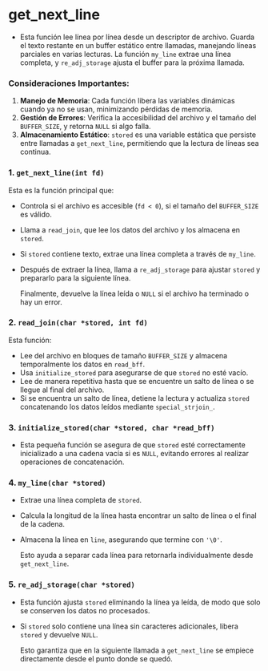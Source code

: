 # get_next_line
- Esta función lee línea por línea desde un descriptor de archivo. Guarda el texto restante en un buffer estático entre llamadas, manejando líneas parciales en varias lecturas. La función `my_line` extrae una línea completa, y `re_adj_storage` ajusta el buffer para la próxima llamada.

### Consideraciones Importantes:

1. **Manejo de Memoria**: Cada función libera las variables dinámicas cuando ya no se usan, minimizando pérdidas de memoria.
2. **Gestión de Errores**: Verifica la accesibilidad del archivo y el tamaño del `BUFFER_SIZE`, y retorna `NULL` si algo falla.
3. **Almacenamiento Estático**: `stored` es una variable estática que persiste entre llamadas a `get_next_line`, permitiendo que la lectura de líneas sea continua.

   
### 1. **`get_next_line(int fd)`**

Esta es la función principal que:
- Controla si el archivo es accesible (`fd < 0`), si el tamaño del `BUFFER_SIZE` es válido.
- Llama a `read_join`, que lee los datos del archivo y los almacena en `stored`.
- Si `stored` contiene texto, extrae una línea completa a través de `my_line`.
- Después de extraer la línea, llama a `re_adj_storage` para ajustar `stored` y prepararlo para la siguiente línea.
  
  Finalmente, devuelve la línea leída o `NULL` si el archivo ha terminado o hay un error.

### 2. **`read_join(char *stored, int fd)`**

Esta función:
- Lee del archivo en bloques de tamaño `BUFFER_SIZE` y almacena temporalmente los datos en `read_bff`.
- Usa `initialize_stored` para asegurarse de que `stored` no esté vacío.
- Lee de manera repetitiva hasta que se encuentre un salto de línea o se llegue al final del archivo.
- Si se encuentra un salto de línea, detiene la lectura y actualiza `stored` concatenando los datos leídos mediante `special_strjoin_`.

### 3. **`initialize_stored(char *stored, char *read_bff)`**

- Esta pequeña función se asegura de que `stored` esté correctamente inicializado a una cadena vacía si es `NULL`, evitando errores al realizar operaciones de concatenación.

### 4. **`my_line(char *stored)`**

- Extrae una línea completa de `stored`.
- Calcula la longitud de la línea hasta encontrar un salto de línea o el final de la cadena.
- Almacena la línea en `line`, asegurando que termine con `'\0'`.
  
  Esto ayuda a separar cada línea para retornarla individualmente desde `get_next_line`.

### 5. **`re_adj_storage(char *stored)`**

- Esta función ajusta `stored` eliminando la línea ya leída, de modo que solo se conserven los datos no procesados.
- Si `stored` solo contiene una línea sin caracteres adicionales, libera `stored` y devuelve `NULL`.
  
  Esto garantiza que en la siguiente llamada a `get_next_line` se empiece directamente desde el punto donde se quedó.

